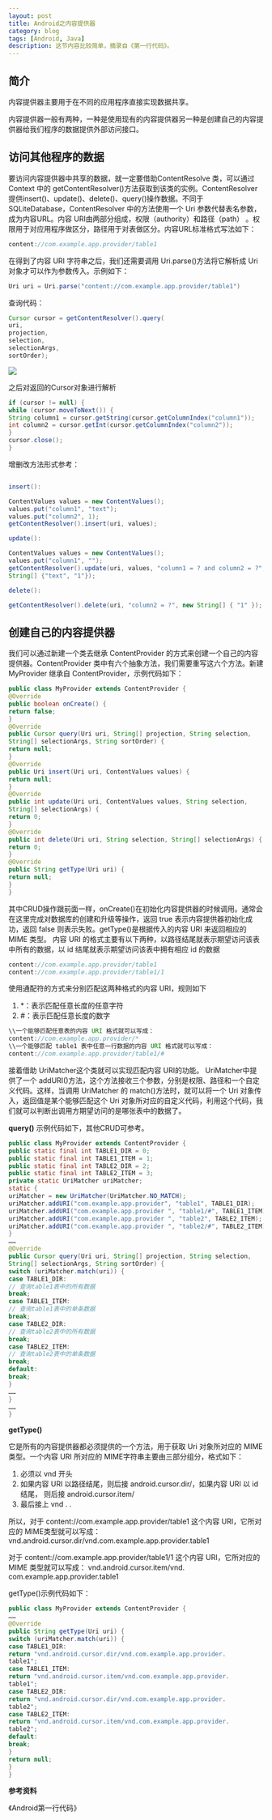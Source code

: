 ```yaml
---
layout: post
title: Android之内容提供器
category: blog
tags: [Android, Java]
description: 这节内容比较简单，摘录自《第一行代码》。
---
```



## 简介

内容提供器主要用于在不同的应用程序直接实现数据共享。

内容提供器一般有两种，一种是使用现有的内容提供器另一种是创建自己的内容提供器给我们程序的数据提供外部访问接口。

## 访问其他程序的数据

 要访问内容提供器中共享的数据，就一定要借助ContentResolve 类，可以通过 Context 中的 getContentResolver()方法获取到该类的实例。ContentResolver提供insert()、update()、delete()、query()操作数据。不同于 SQLiteDatabase，ContentResolver 中的方法使用一个 Uri 参数代替表名参数，成为内容URL。内容 URI由两部分组成，权限（authority）和路径（path） 。权限用于对应用程序做区分，路径用于对表做区分。内容URL标准格式写法如下：
 ```java
content://com.example.app.provider/table1
 ```
在得到了内容 URI 字符串之后，我们还需要调用 Uri.parse()方法将它解析成 Uri 对象才可以作为参数传入。示例如下：
```java
Uri uri = Uri.parse("content://com.example.app.provider/table1")
```

查询代码：

```java
Cursor cursor = getContentResolver().query(
uri,
projection,
selection,
selectionArgs,
sortOrder);
```
![](https://github.com/Yangtiancoder/Yangtiancoder.github.io/blob/master/assets/images/ContentProvider.png?raw=true)

之后对返回的Cursor对象进行解析

```java
if (cursor != null) {
while (cursor.moveToNext()) {
String column1 = cursor.getString(cursor.getColumnIndex("column1"));
int column2 = cursor.getInt(cursor.getColumnIndex("column2"));
}
cursor.close();
}
```

增删改方法形式参考：

```java

insert():

ContentValues values = new ContentValues();
values.put("column1", "text");
values.put("column2", 1);
getContentResolver().insert(uri, values);

update():

ContentValues values = new ContentValues();
values.put("column1", "");
getContentResolver().update(uri, values, "column1 = ? and column2 = ?", new
String[] {"text", "1"});

delete():

getContentResolver().delete(uri, "column2 = ?", new String[] { "1" });
```

## 创建自己的内容提供器

我们可以通过新建一个类去继承 ContentProvider 的方式来创建一个自己的内容提供器。ContentProvider 类中有六个抽象方法，我们需要重写这六个方法。新建 MyProvider 继承自 ContentProvider，示例代码如下：
```java
public class MyProvider extends ContentProvider {
@Override
public boolean onCreate() {
return false;
}
@Override
public Cursor query(Uri uri, String[] projection, String selection,
String[] selectionArgs, String sortOrder) {
return null;
}
@Override
public Uri insert(Uri uri, ContentValues values) {
return null;
}
@Override
public int update(Uri uri, ContentValues values, String selection,
String[] selectionArgs) {
return 0;
}
@Override
public int delete(Uri uri, String selection, String[] selectionArgs) {
return 0;
}
@Override
public String getType(Uri uri) {
return null;
}
}
```

其中CRUD操作跟前面一样，onCreate()在初始化内容提供器的时候调用。通常会在这里完成对数据库的创建和升级等操作，返回 true 表示内容提供器初始化成功，返回 false 则表示失败。getType()是根据传入的内容 URI 来返回相应的 MIME 类型。
内容 URI 的格式主要有以下两种，以路径结尾就表示期望访问该表中所有的数据，以 id 结尾就表示期望访问该表中拥有相应 id 的数据

```java
content://com.example.app.provider/table1
content://com.example.app.provider/table1/1
```

使用通配符的方式来分别匹配这两种格式的内容 URI，规则如下
1. *：表示匹配任意长度的任意字符
2. #：表示匹配任意长度的数字

```java
\\一个能够匹配任意表的内容 URI 格式就可以写成：
content://com.example.app.provider/*
\\一个能够匹配 table1 表中任意一行数据的内容 URI 格式就可以写成：
content://com.example.app.provider/table1/#
```

接着借助 UriMatcher这个类就可以实现匹配内容 URI的功能。 UriMatcher中提供了一个 addURI()方法，这个方法接收三个参数，分别是权限、路径和一个自定义代码。这样，当调用 UriMatcher 的 match()方法时，就可以将一个 Uri 对象传入，返回值是某个能够匹配这个 Uri 对象所对应的自定义代码，利用这个代码，我们就可以判断出调用方期望访问的是哪张表中的数据了。

**query()**
示例代码如下，其他CRUD可参考。
```java
public class MyProvider extends ContentProvider {
public static final int TABLE1_DIR = 0;
public static final int TABLE1_ITEM = 1;
public static final int TABLE2_DIR = 2;
public static final int TABLE2_ITEM = 3;
private static UriMatcher uriMatcher;
static {
uriMatcher = new UriMatcher(UriMatcher.NO_MATCH);
uriMatcher.addURI("com.example.app.provider", "table1", TABLE1_DIR);
uriMatcher.addURI("com.example.app.provider ", "table1/#", TABLE1_ITEM);
uriMatcher.addURI("com.example.app.provider ", "table2", TABLE2_ITEM);
uriMatcher.addURI("com.example.app.provider ", "table2/#", TABLE2_ITEM);
}
……
@Override
public Cursor query(Uri uri, String[] projection, String selection,
String[] selectionArgs, String sortOrder) {
switch (uriMatcher.match(uri)) {
case TABLE1_DIR:
// 查询table1表中的所有数据
break;
case TABLE1_ITEM:
// 查询table1表中的单条数据
break;
case TABLE2_DIR:
// 查询table2表中的所有数据
break;
case TABLE2_ITEM:
// 查询table2表中的单条数据
break;
default:
break;
}
……
}
……
}
```

**getType()**

它是所有的内容提供器都必须提供的一个方法，用于获取 Uri 对象所对应的 MIME 类型。一个内容 URI 所对应的 MIME字符串主要由三部分组分，格式如下：

 1. 必须以 vnd 开头
 2. 如果内容 URI 以路径结尾，则后接 android.cursor.dir/，如果内容 URI 以 id 结尾，
    则后接 android.cursor.item/
 3. 最后接上 vnd . <authority> . <path>

所以，对于 content://com.example.app.provider/table1 这个内容 URI，它所对应的 MIME类型就可以写成：
vnd.android.cursor.dir/vnd.com.example.app.provider.table1

对于 content://com.example.app.provider/table1/1 这个内容 URI，它所对应的 MIME 类型就可以写成：
vnd.android.cursor.item/vnd. com.example.app.provider.table1

getType()示例代码如下：

```java
public class MyProvider extends ContentProvider {
……
@Override
public String getType(Uri uri) {
switch (uriMatcher.match(uri)) {
case TABLE1_DIR:
return "vnd.android.cursor.dir/vnd.com.example.app.provider.
table1";
case TABLE1_ITEM:
return "vnd.android.cursor.item/vnd.com.example.app.provider.
table1";
case TABLE2_DIR:
return "vnd.android.cursor.dir/vnd.com.example.app.provider.
table2";
case TABLE2_ITEM:
return "vnd.android.cursor.item/vnd.com.example.app.provider.
table2";
default:
break;
}
return null;
}
}
```

**参考资料**

《Android第一行代码》


